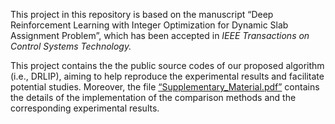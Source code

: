 This project in this repository is based on the manuscript “Deep Reinforcement Learning with Integer Optimization for Dynamic Slab Assignment Problem”, which has been accepted in _IEEE Transactions on Control Systems Technology._

This project contains the the public source codes of our proposed algorithm (i.e., DRLIP), aiming to help reproduce the experimental results and facilitate potential studies. Moreover, the file  [“Supplementary_Material.pdf”](https://github.com/yyicc1108/DRLIP/blob/master/Supplementary_Material.pdf) contains the details of the implementation of the comparison methods and the corresponding experimental results. 
